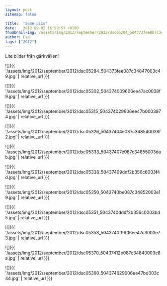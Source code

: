 ```yaml
---
layout: post
sitemap: false

title:  "Some pics"
date:   2012-09-02 16:59:57 +0100
thumbnail-img: /assets/img/2012/september/2012/dsc05284_504373fee087c34847003c49.jpg
author: Eva
tags: ["2012"]
---
```


Lite bilder från gårkvällen!

![]({{ '/assets/img/2012/september/2012/dsc05284_504373fee087c34847003c49.jpg'  | relative_url }})

![]({{ '/assets/img/2012/september/2012/dsc05302_504374009606ee47ac0038f9.jpg'  | relative_url }})

![]({{ '/assets/img/2012/september/2012/dsc05315_504374029606ee47b0003974.jpg'  | relative_url }})

![]({{ '/assets/img/2012/september/2012/dsc05326_50437404e087c348540038f2.jpg'  | relative_url }})

![]({{ '/assets/img/2012/september/2012/dsc05333_50437407e087c34855003dab.jpg'  | relative_url }})

![]({{ '/assets/img/2012/september/2012/dsc05338_50437409ddf2b356c6003f4d.jpg'  | relative_url }})

![]({{ '/assets/img/2012/september/2012/dsc05350_5043740be087c34852003e19.jpg'  | relative_url }})

![]({{ '/assets/img/2012/september/2012/dsc05351_5043740dddf2b356c0003bd5.jpg'  | relative_url }})

![]({{ '/assets/img/2012/september/2012/dsc05358_5043740f9606ee47c3003e73.jpg'  | relative_url }})

![]({{ '/assets/img/2012/september/2012/dsc05370_50437412e087c34840003e8a.jpg'  | relative_url }})

![]({{ '/assets/img/2012/september/2012/dsc05360_504374629606ee47bd003c44.jpg'  | relative_url }})

